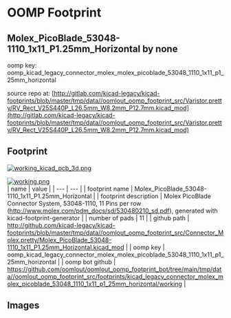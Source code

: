 # OOMP Footprint  
## Molex_PicoBlade_53048-1110_1x11_P1.25mm_Horizontal  by none  
  
oomp key: oomp_kicad_legacy_connector_molex_molex_picoblade_53048_1110_1x11_p1_25mm_horizontal  
  
source repo at: [http://gitlab.com/kicad-legacy/kicad-footprints/blob/master/tmp/data//oomlout_oomp_footprint_src/Varistor.pretty/RV_Rect_V25S440P_L26.5mm_W8.2mm_P12.7mm.kicad_mod](http://gitlab.com/kicad-legacy/kicad-footprints/blob/master/tmp/data//oomlout_oomp_footprint_src/Varistor.pretty/RV_Rect_V25S440P_L26.5mm_W8.2mm_P12.7mm.kicad_mod)  
## Footprint  
  
[![working_kicad_pcb_3d.png](working_kicad_pcb_3d_600.png)](working_kicad_pcb_3d.png)  
  
[![working.png](working_600.png)](working.png)  
| name | value | 
| --- | --- | 
| footprint name | Molex_PicoBlade_53048-1110_1x11_P1.25mm_Horizontal | 
| footprint description | Molex PicoBlade Connector System, 53048-1110, 11 Pins per row (http://www.molex.com/pdm_docs/sd/530480210_sd.pdf), generated with kicad-footprint-generator | 
| number of pads | 11 | 
| github path | http://github.com/kicad-legacy/kicad-footprints/blob/master/tmp/data//oomlout_oomp_footprint_src/Connector_Molex.pretty/Molex_PicoBlade_53048-1110_1x11_P1.25mm_Horizontal.kicad_mod | 
| oomp key | oomp_kicad_legacy_connector_molex_molex_picoblade_53048_1110_1x11_p1_25mm_horizontal | 
| oomp bot github | https://github.com/oomlout/oomlout_oomp_footprint_bot/tree/main/tmp/data//oomlout_oomp_footprint_src/footprints/kicad_legacy_connector_molex_molex_picoblade_53048_1110_1x11_p1_25mm_horizontal/working | 
## Images  
